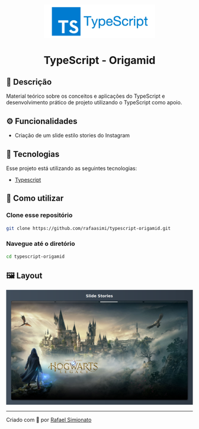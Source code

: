 <p align='center'><img width='300' src="./.github/logo-typescript.png"/></p>
<h1 align='center'>TypeScript - Origamid</h1>

## 🔖 Descrição
<p>Material teórico sobre os conceitos e aplicações do TypeScript e desenvolvimento prático de projeto utilizando o TypeScript como apoio.<p>

## ⚙️ Funcionalidades
- Criação de um slide estilo stories do Instagram


## 🚀 Tecnologias
Esse projeto está utilizando as seguintes tecnologias:

- [Typescript](https://www.typescriptlang.org/)


## 🎲 Como utilizar
### Clone esse repositório
```bash
git clone https://github.com/rafaasimi/typescript-origamid.git
```
### Navegue até o diretório
```bash
cd typescript-origamid
```

## 🖼️ Layout
<img src=".github/slide.png">

---
<p>Criado com 💙 por <a href='https://github.com/rafaasimi/' target='_blank'>Rafael Simionato</a></p>